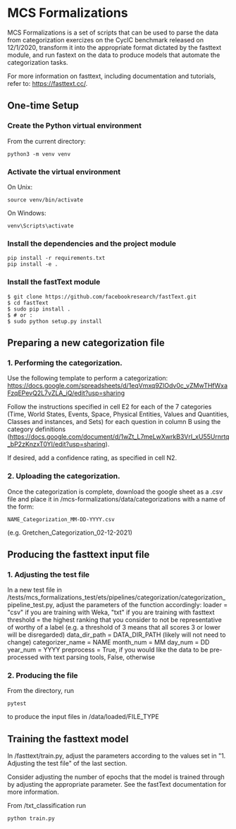 # MCS Formalizations

MCS Formalizations is a set of scripts that can be used to parse the data from categorization exercizes on the CycIC benchmark released on 12/1/2020, transform it into the appropriate format dictated by the fasttext module, and run fastext on the data to produce models that automate the categorization tasks.

For more information on fasttext, including documentation and tutorials, refer to: https://fasttext.cc/.

## One-time Setup

### Create the Python virtual environment

From the current directory:

    python3 -m venv venv

### Activate the virtual environment

On Unix:

    source venv/bin/activate

On Windows:

    venv\Scripts\activate

### Install the dependencies and the project module

    pip install -r requirements.txt
    pip install -e .

### Install the fastText module

    $ git clone https://github.com/facebookresearch/fastText.git
    $ cd fastText
    $ sudo pip install .
    $ # or :
    $ sudo python setup.py install

## Preparing a new categorization file

### 1. Performing the categorization.

Use the following template to perform a categorization: https://docs.google.com/spreadsheets/d/1eqVmxq9ZlOdv0c_vZMwTHfWxaFzqEPevQ2L7vZLA_iQ/edit?usp=sharing

Follow the instructions specified in cell E2 for each of the 7 categories (Time, World States, Events, Space, Physical Entities, Values and Quantities, Classes and instances, and Sets) for each question in column B using the category definitions (https://docs.google.com/document/d/1wZt_L7meLwXwrkB3VrI_xU55Urnrtq_bP2zKnzxT0YI/edit?usp=sharing).

If desired, add a confidence rating, as specified in cell N2. 

### 2. Uploading the categorization.

Once the categorization is complete, download the google sheet as a .csv file and place it in /mcs-formalizations/data/categorizations with a name of the form:

    NAME_Categorization_MM-DD-YYYY.csv

(e.g. Gretchen_Categorization_02-12-2021)


## Producing the fasttext input file

### 1. Adjusting the test file

In a new test file in /tests/mcs_formalizations_test/ets/pipelines/categorization/categorization_pipeline_test.py, adjust the parameters of the function accordingly:
    loader = "csv" if you are training with Weka, "txt" if you are training with fasttext
    threshold = the highest ranking that you consider to not be representative of worthy of a label (e.g. a threshold of 3 means that all scores 3 or lower will be disregarded)
    data_dir_path = DATA_DIR_PATH (likely will not need to change)
    categorizer_name = NAME
    month_num = MM
    day_num = DD
    year_num = YYYY
    preprocess = True, if you would like the data to be pre-processed with text parsing tools, False, otherwise

### 2. Producing the file


From the directory, run 

    pytest 

to produce the input files in /data/loaded/FILE_TYPE


## Training the fasttext model

In /fasttext/train.py, adjust the parameters according to the values set in "1. Adjusting the test file" of the last section.

Consider adjusting the number of epochs that the model is trained through by adjusting the appropriate parameter. See the fastText documentation for more information.

From /txt_classification run

    python train.py





